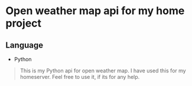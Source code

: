 # Open weather map api for my home project
## Language
* Python

> This is my Python api for open weather map.
> I have used this for my homeserver.
> Feel free to use it, if its for any help.

